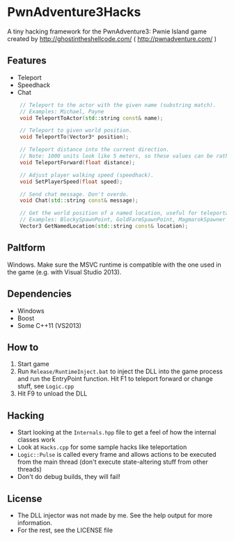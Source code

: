 # PwnAdventure3Hacks
A tiny hacking framework for the PwnAdventure3: Pwnie Island game created by http://ghostintheshellcode.com/ ( http://pwnadventure.com/ )

## Features

* Teleport
* Speedhack
* Chat

```c++
	// Teleport to the actor with the given name (substring match).
	// Examples: Michael, Payne
	void TeleportToActor(std::string const& name);

	// Teleport to given world position.
	void TeleportTo(Vector3* position);

	// Teleport distance into the current direction.
	// Note: 1000 units look like 5 meters, so these values can be rather large.
	void TeleportForward(float distance);

	// Adjust player walking speed (speedhack).
	void SetPlayerSpeed(float speed);

	// Send chat message. Don't overdo.
	void Chat(std::string const& message);

	// Get the world position of a named location, useful for teleportation.
	// Examples: BlockySpawnPoint, GoldFarmSpawnPoint, MagmarokSpawner
	Vector3 GetNamedLocation(std::string const& location);
```

## Paltform

Windows. Make sure the MSVC runtime is compatible with the one used in the game (e.g. with Visual Studio 2013).

## Dependencies

* Windows
* Boost
* Some C++11 (VS2013)

## How to

1. Start game
2. Run `Release/RuntimeInject.bat` to inject the DLL into the game process and run the EntryPoint function. Hit F1 to teleport forward or change stuff, see `Logic.cpp`
3. Hit F9 to unload the DLL

## Hacking

* Start looking at the `Internals.hpp` file to get a feel of how the internal classes work
* Look at `Hacks.cpp` for some sample hacks like teleportation
* `Logic::Pulse` is called every frame and allows actions to be executed from the main thread (don't execute state-altering stuff from other threads)
* Don't do debug builds, they will fail!

## License

* The DLL injector was not made by me. See the help output for more information.
* For the rest, see the LICENSE file